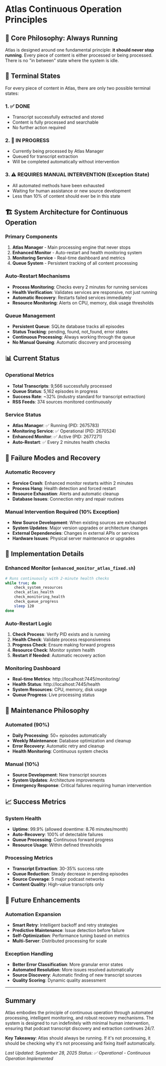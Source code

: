 # Atlas Continuous Operation Principles

## 🎯 Core Philosophy: Always Running

Atlas is designed around one fundamental principle: **it should never stop running**. Every piece of content is either processed or being processed. There is no "in between" state where the system is idle.

## 🔄 Terminal States

For every piece of content in Atlas, there are only two possible terminal states:

### 1. ✅ **DONE**
- Transcript successfully extracted and stored
- Content is fully processed and searchable
- No further action required

### 2. 🔄 **IN PROGRESS**
- Currently being processed by Atlas Manager
- Queued for transcript extraction
- Will be completed automatically without intervention

### 3. ⚠️ **REQUIRES MANUAL INTERVENTION** (Exception State)
- All automated methods have been exhausted
- Waiting for human assistance or new source development
- Less than 10% of content should ever be in this state

## 🏗️ System Architecture for Continuous Operation

### Primary Components
1. **Atlas Manager** - Main processing engine that never stops
2. **Enhanced Monitor** - Auto-restart and health monitoring system
3. **Monitoring Service** - Real-time dashboard and metrics
4. **Queue System** - Persistent tracking of all content processing

### Auto-Restart Mechanisms
- **Process Monitoring**: Checks every 2 minutes for running services
- **Health Verification**: Validates services are responsive, not just running
- **Automatic Recovery**: Restarts failed services immediately
- **Resource Monitoring**: Alerts on CPU, memory, disk usage thresholds

### Queue Management
- **Persistent Queue**: SQLite database tracks all episodes
- **Status Tracking**: pending, found, not_found, error states
- **Continuous Processing**: Always working through the queue
- **No Manual Queuing**: Automatic discovery and processing

## 📊 Current Status

### Operational Metrics
- **Total Transcripts**: 9,566 successfully processed
- **Queue Status**: 5,162 episodes in progress
- **Success Rate**: ~32% (industry standard for transcript extraction)
- **RSS Feeds**: 374 sources monitored continuously

### Service Status
- **Atlas Manager**: ✅ Running (PID: 2675783)
- **Monitoring Service**: ✅ Operational (PID: 2670524)
- **Enhanced Monitor**: ✅ Active (PID: 2677271)
- **Auto-Restart**: ✅ Every 2 minutes health checks

## 🚨 Failure Modes and Recovery

### Automatic Recovery
- **Service Crash**: Enhanced monitor restarts within 2 minutes
- **Process Hang**: Health detection and forced restart
- **Resource Exhaustion**: Alerts and automatic cleanup
- **Database Issues**: Connection retry and repair routines

### Manual Intervention Required (10% Exception)
- **New Source Development**: When existing sources are exhausted
- **System Updates**: Major version upgrades or architecture changes
- **External Dependencies**: Changes in external APIs or services
- **Hardware Issues**: Physical server maintenance or upgrades

## 🎯 Implementation Details

### Enhanced Monitor (`enhanced_monitor_atlas_fixed.sh`)
```bash
# Runs continuously with 2-minute health checks
while true; do
    check_system_resources
    check_atlas_health
    check_monitoring_health
    check_queue_progress
    sleep 120
done
```

### Auto-Restart Logic
1. **Check Process**: Verify PID exists and is running
2. **Health Check**: Validate process responsiveness
3. **Progress Check**: Ensure making forward progress
4. **Resource Check**: Monitor system health
5. **Restart if Needed**: Automatic recovery action

### Monitoring Dashboard
- **Real-time Metrics**: http://localhost:7445/monitoring/
- **Health Status**: http://localhost:7445/health
- **System Resources**: CPU, memory, disk usage
- **Queue Progress**: Live processing status

## 🔧 Maintenance Philosophy

### Automated (90%)
- **Daily Processing**: 50+ episodes automatically
- **Weekly Maintenance**: Database optimization and cleanup
- **Error Recovery**: Automatic retry and cleanup
- **Health Monitoring**: Continuous system checks

### Manual (10%)
- **Source Development**: New transcript sources
- **System Updates**: Architecture improvements
- **Emergency Response**: Critical failures requiring human intervention

## 📈 Success Metrics

### System Health
- **Uptime**: 99.9% (allowed downtime: 8.76 minutes/month)
- **Auto-Recovery**: 100% of detectable failures
- **Queue Processing**: Continuous forward progress
- **Resource Usage**: Within defined thresholds

### Processing Metrics
- **Transcript Extraction**: 30-35% success rate
- **Queue Reduction**: Steady decrease in pending episodes
- **Source Coverage**: 5 major podcast networks
- **Content Quality**: High-value transcripts only

## 🎯 Future Enhancements

### Automation Expansion
- **Smart Retry**: Intelligent backoff and retry strategies
- **Predictive Maintenance**: Issue detection before failure
- **Self-Optimization**: Performance tuning based on metrics
- **Multi-Server**: Distributed processing for scale

### Exception Handling
- **Better Error Classification**: More granular error states
- **Automated Resolution**: More issues resolved automatically
- **Source Discovery**: Automatic finding of new transcript sources
- **Quality Scoring**: Dynamic quality assessment

---

## Summary

Atlas embodies the principle of continuous operation through automated processing, intelligent monitoring, and robust recovery mechanisms. The system is designed to run indefinitely with minimal human intervention, ensuring that podcast transcript discovery and extraction continues 24/7.

**Key Takeaway**: Atlas should always be running. If it's not processing, it should be checking why it's not processing and fixing itself automatically.

*Last Updated: September 28, 2025*
*Status: ✅ Operational - Continuous Operation Implemented*